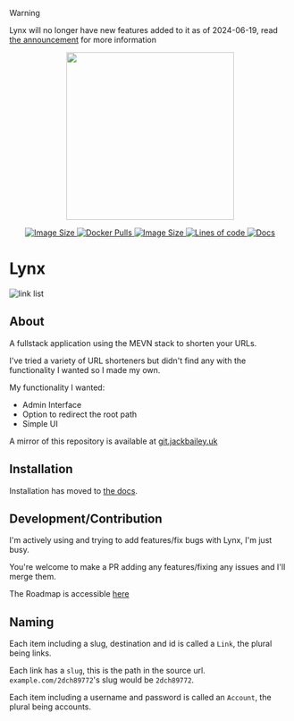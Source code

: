 > [!WARNING]  
> Lynx will no longer have new features added to it as of 2024-06-19, read [the announcement](https://github.com/Lynx-Shortener/Lynx/discussions/155) for more information

<p align="center">
<img alt="" src="frontend/public/logo.png" height="300px">
</p>
<p align="center">
<a href="https://hub.docker.com/r/jackbailey/lynx">
    <img alt="Image Size" src="https://img.shields.io/docker/image-size/jackbailey/lynx?label=docker%20image%20size">
</a>
<a href="https://hub.docker.com/r/jackbailey/lynx">
    <img alt="Docker Pulls" src="https://img.shields.io/docker/pulls/jackbailey/lynx?label=docker%20pulls">
</a>
<a href="https://github.com/Lynx-Shortener/Lynx">
    <img alt="Image Size" src="https://img.shields.io/github/license/jackbailey/lynx?label=license">
</a>
<a href="https://github.com/Lynx-Shortener/Lynx">
    <img alt="Lines of code" src="https://www.aschey.tech/tokei/github/JackBailey/Lynx?category=code">
</a>
<a href="https://docs.getlynx.dev">
    <img alt="Docs" src="https://img.shields.io/badge/read%20the-docs-blue">
</a>
</p>

# Lynx

![link list](https://cdn.jackbailey.dev/screenshots/lynx.png)

## About

A fullstack application using the MEVN stack to shorten your URLs.

I've tried a variety of URL shorteners but didn't find any with the functionality I wanted so I made my own.

My functionality I wanted:

-   Admin Interface
-   Option to redirect the root path
-   Simple UI

A mirror of this repository is available at [git.jackbailey.uk](https://git.jackbailey.uk/Lynx-Shortener/Lynx)

## Installation

Installation has moved to [the docs](https://docs.getlynx.dev/installation/installation).
## Development/Contribution

I'm actively using and trying to add features/fix bugs with Lynx, I'm just busy.

You're welcome to make a PR adding any features/fixing any issues and I'll merge them.

The Roadmap is accessible [here](https://github.com/orgs/Lynx-Shortener/projects/2)

## Naming

Each item including a slug, destination and id is called a `Link`, the plural being links.

Each link has a `slug`, this is the path in the source url. `example.com/2dch89772`'s slug would be `2dch89772`.

Each item including a username and password is called an `Account`, the plural being accounts.
